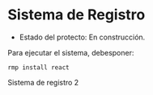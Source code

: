 <h1> Sistema de Registro </h1>

- Estado del protecto: En construcción.

Para ejecutar el sistema, debesponer:

```rmp install react```

Sistema de registro 2
